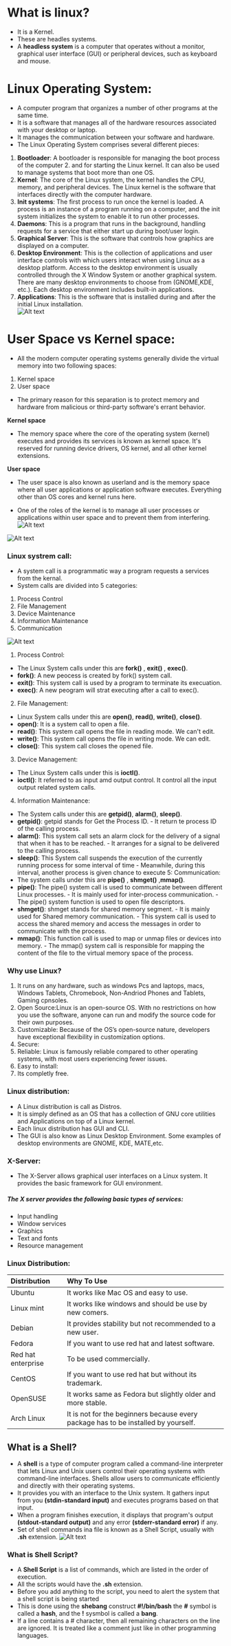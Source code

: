 # What is linux?
- It is a Kernel.
- These are headles systems. 
- A **headless system** is a computer that operates without a monitor, graphical user interface (GUI) or peripheral devices, such as keyboard and mouse. 
# Linux Operating System:
- A computer program that organizes a number of other programs at the same time.
- It is a software that manages all of the hardware resources associated with your desktop or laptop.
- It manages the communication between your software and hardware.
- The Linux Operating System comprises several different pieces:

1. **Bootloader**: A bootloader is responsible for managing the boot process of the computer 2. and for starting the Linux kernel. It can also be used to manage systems that boot more than one OS.
2. **Kernel**: The core of the Linux system, the kernel handles the CPU, memory, and peripheral devices. The Linux kernel is the software that interfaces directly with the computer hardware.
3. **Init systems**: The first process to run once the kernel is loaded. A process is an instance of a program running on a computer, and the init system initializes the system to enable it to run other processes.
4. **Daemons**: This is a program that runs in the background, handling requests for a service that either start up during boot/user login.
5. **Graphical Server**: This is the software that controls how graphics are displayed on a computer. 
6. **Desktop Environment**: This is the collection of applications and user interface controls with which users interact when using Linux as a desktop platform. Access to the desktop environment is usually controlled through the X Window System or another graphical system.
There are many desktop environments to choose from (GNOME,KDE, etc.). Each desktop environment includes built-in applications.
7. **Applications**: This is the software that is installed during and after the initial Linux installation.     
   ![Alt text](image.png)       

# User Space vs Kernel space:
- All the modern computer operating systems generally divide the virtual memory into two following spaces:
1. Kernel space
2. User space
- The primary reason for this separation is to protect memory and hardware from malicious or third-party software's errant behavior.

**Kernel space**
- The memory space where the core of the operating system (kernel) executes and provides its services is known as kernel space. It's reserved for running device drivers, OS kernel, and all other kernel extensions.

**User space**
- The user space is also known as userland and is the memory space where all user applications or application software executes. Everything other than OS cores and kernel runs here.

- One of the roles of the kernel is to manage all user processes or applications within user space and to prevent them from interfering.        
![Alt text](image-1.png)

![Alt text](image-2.png)

### Linux systrem call:
- A system call is a programmatic way a program requests a services from the kernal.
- System calls are divided into 5 categories:
1. Process Control
2. File Management
3. Device Maintenance
4. Information Maintenance
5. Communication

![Alt text](image-3.png)

1. Process Control:
- The Linux System calls under this are **fork()** , **exit()** , **exec()**.
- **fork()**: A new peocess is created by fork() system call.
- **exit()**: This system call is used by a program to terminate its execuation.
- **exec()**: A new peogram will strat executing after a call to exec().
2. File Management:
- Linux System calls under this are **open()**, **read()**, **write()**, **close()**.
- **open()**: It is a system call to open a file.
- **read()**: This system call opens the file in reading mode. We can't edit.
- **write()**: This system call opens the file in writing mode. We can edit.
- **close()**: This system call closes the opened file.
3. Device Management:
- The Linux System calls under this is **ioctl()**.
- **ioctl()**: It referred to as input amd output control. It control all the input output related system calls.
4. Information Maintenance:
- The System calls under this are **getpid()**, **alarm()**, **sleep()**.
- **getpid()**: getpid stands for Get the Process ID.
        - It return te process ID of the calling process.
- **alarm()**: This system call sets an alarm clock for the delivery of a signal that when it has to be reached.
        -   It arranges for a signal to be delivered to the calling process.
- **sleep()**: This System call suspends the execution of the currently running process for some interval of time
        -  Meanwhile, during this interval, another process is given chance to execute
5: Communication:
- The system calls under this are **pipe()** , **shmget()** ,**mmap()**.
- **pipe()**: The pipe() system call is used to communicate between different Linux processes.
        - It is mainly used for inter-process communication.
        - The pipe() system function is used to open file descriptors.
- **shmget()**: shmget stands for shared memory segment.
        -   It is mainly used for Shared memory communication.
        -   This system call is used to access the shared memory and access the messages in order to communicate with the process.
- **mmap()**: This function call is used to map or unmap files or devices into memory.
        - The mmap() system call is responsible for mapping the content of the file to the virtual memory space of the process.
### Why use Linux?
1. It runs on any hardware, such as windows Pcs and laptops, macs, Windows Tablets, Chromebook, Non-Andriod Phones and Tablets, Gaming cpnsoles.
2. Open Source:Linux is an open-source OS. With no restrictions on how you use the software, anyone can run and modify the source code for their own purposes. 
3. Customizable: Because of the OS’s open-source nature, developers have exceptional flexibility in customization options. 
4. Secure: 
5. Reliable: Linux is famously reliable compared to other operating systems, with most users experiencing fewer issues.
6. Easy to install: 
7. Its completly free.

### Linux distribution:
- A Linux distribution is call as Distros.
- It is simply defined as an OS that has a collection of GNU core utilities and Applications on top of a Linux kernel.
- Each linux distribution has GUI and CLI.
- The GUI is also know as Linux Desktop Environment. Some examples of desktop environments are GNOME, KDE, MATE,etc.
### X-Server:
- The X-Server allows graphical user interfaces on a Linux system. It provides the basic framework for GUI environment. 

##### The X server provides the following basic types of services:
- Input handling
- Window services
- Graphics
- Text and fonts
- Resource management

### Linux Distribution:
|Distribution|Why To Use |
|:---        |:---|
|Ubuntu | It works like Mac OS and easy to use. |
| Linux mint | It works like windows and should be use by new comers. |
| Debian |	        It provides stability but not recommended to a new user.
| Fedora |	        If you want to use red hat and latest software.
| Red hat enterprise | To be used commercially.
| CentOS	 |       If you want to use red hat but without its trademark.
| OpenSUSE	 |   It works same as Fedora but slightly older and more stable.
| Arch Linux |	    It is not for the beginners because every package has to be installed by yourself.|

## What is a Shell?
- A **shell** is a type of computer program called a command-line interpreter that lets Linux and Unix users control their operating systems with command-line interfaces. Shells allow users to communicate efficiently and directly with their operating systems.
- It provides you with an interface to the Unix system. It gathers input from you **(stdin-standard input)** and executes programs based on that input.
- When a program finishes execution, it displays that program's output **(stdout-standard output)** and any error **(stderr-standard error)** if any.
- Set of shell commands ina file is known as a Shell Script, usually with **.sh** extension. 
![Alt text](image-4.png)

### What is Shell Script?
- A **Shell Script** is a list of commands, which are listed in the order of execution.
- All the scripts would have the **.sh** extension.
- Before you add anything to the script, you need to alert the system that a shell script is being started
- This is done using the **shebang** construct **#!/bin/bash** the **#** symbol is called a **hash**, and the **!** sysmbol is called a **bang**.
- If a line contains a # character, then all remaining characters on the line are ignored. It is treated like a comment just like in other programming languages. 